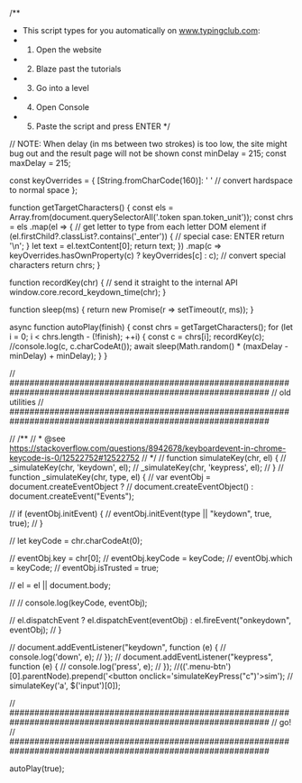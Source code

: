 /**
 * This script types for you automatically on www.typingclub.com:
 * 1. Open the website
 * 2. Blaze past the tutorials
 * 3. Go into a level
 * 4. Open Console
 * 5. Paste the script and press ENTER
 */

// NOTE: When delay (in ms between two strokes) is too low, the site might bug out and the result page will not be shown
const minDelay = 215;
const maxDelay = 215;



const keyOverrides = {
  [String.fromCharCode(160)]: ' '    // convert hardspace to normal space
};

function getTargetCharacters() {
  const els = Array.from(document.querySelectorAll('.token span.token_unit'));
  const chrs = els
    .map(el => {
      // get letter to type from each letter DOM element
      if (el.firstChild?.classList?.contains('_enter')) {
        // special case: ENTER
        return '\n';
      }
      let text = el.textContent[0];
      return text;
    })
    .map(c => keyOverrides.hasOwnProperty(c) ? keyOverrides[c] : c); // convert special characters
  return chrs;
}

function recordKey(chr) {
  // send it straight to the internal API
  window.core.record_keydown_time(chr);
}

function sleep(ms) {
  return new Promise(r => setTimeout(r, ms));
}

async function autoPlay(finish) {
  const chrs = getTargetCharacters();
  for (let i = 0; i < chrs.length - (!finish); ++i) {
    const c = chrs[i];
    recordKey(c);
    //console.log(c, c.charCodeAt());
    await sleep(Math.random() * (maxDelay - minDelay) + minDelay);
  }
}

// ############################################################################################################
// old utilities
// ############################################################################################################


// /**
//  * @see https://stackoverflow.com/questions/8942678/keyboardevent-in-chrome-keycode-is-0/12522752#12522752
//  */
// function simulateKey(chr, el) {
//   _simulateKey(chr, 'keydown', el);
//   _simulateKey(chr, 'keypress', el);
// }
// function _simulateKey(chr, type, el) {
//   var eventObj = document.createEventObject ?
//     document.createEventObject() : document.createEvent("Events");

//   if (eventObj.initEvent) {
//     eventObj.initEvent(type || "keydown", true, true);
//   }

//   let keyCode = chr.charCodeAt(0);

//   eventObj.key = chr[0];
//   eventObj.keyCode = keyCode;
//   eventObj.which = keyCode;
//   eventObj.isTrusted = true;

//   el = el || document.body;

//   // console.log(keyCode, eventObj);

//   el.dispatchEvent ? el.dispatchEvent(eventObj) : el.fireEvent("onkeydown", eventObj);
// }

// document.addEventListener("keydown", function (e) {
//   console.log('down', e);
// });
// document.addEventListener("keypress", function (e) {
//   console.log('press', e);
// });
//$($('.menu-btn')[0].parentNode).prepend('<button onclick=\'simulateKeyPress("c")\'>sim</button>');
// simulateKey('a', $('input')[0]);



// ############################################################################################################
// go!
// ############################################################################################################

autoPlay(true);

